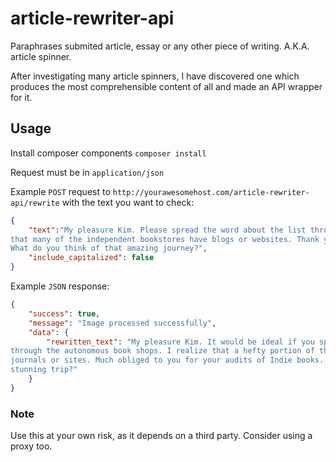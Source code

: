 # article-rewriter-api
Paraphrases submited article, essay or any other piece of writing. A.K.A. article spinner. 

After investigating many article spinners, I have discovered one which produces the most comprehensible content of all and made an API wrapper for it.

## Usage
Install composer components `composer install`

Request must be in `application/json`

Example `POST` request to `http://yourawesomehost.com/article-rewriter-api/rewrite` with the text you want to check:
```json
{
    "text":"My pleasure Kim. Please spread the word about the list through the independent bookstores. I know 
that many of the independent bookstores have blogs or websites. Thank you for your reviews of Indie books. 
What do you think of that amazing journey?",
    "include_capitalized": false
}
```

Example `JSON` response:
```json
{
    "success": true,
    "message": "Image processed successfully",
    "data": {
        "rewritten_text": "My pleasure Kim. It would be ideal if you spread the news about the rundown 
through the autonomous book shops. I realize that a hefty portion of the autonomous book shops have web 
journals or sites. Much obliged to you for your audits of Indie books. What do you think about that 
stunning trip?"
    }
}
```

### Note
Use this at your own risk, as it depends on a third party. Consider using a proxy too.
